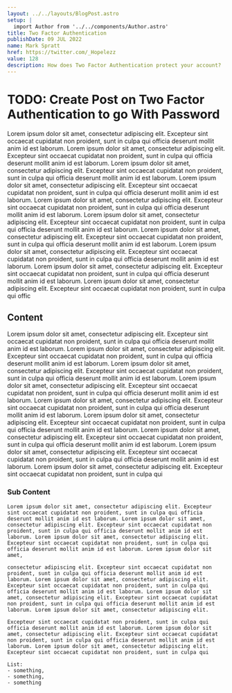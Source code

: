 ```yaml
---
layout: ../../layouts/BlogPost.astro
setup: |
  import Author from '../../components/Author.astro'
title: Two Factor Authentication
publishDate: 09 JUL 2022
name: Mark Spratt
href: https://twitter.com/_Hopelezz
value: 128
description: How does Two Factor Authentication protect your account?
---
```


# TODO: Create Post on Two Factor Authentication to go With Password

Lorem ipsum dolor sit amet, consectetur adipiscing elit. Excepteur sint occaecat cupidatat non proident, sunt in culpa qui officia deserunt mollit anim id est laborum. Lorem ipsum dolor sit amet, consectetur adipiscing elit. Excepteur sint occaecat cupidatat non proident, sunt in culpa qui officia deserunt mollit anim id est laborum. Lorem ipsum dolor sit amet, consectetur adipiscing elit. Excepteur sint occaecat cupidatat non proident, sunt in culpa qui officia deserunt mollit anim id est laborum. Lorem ipsum dolor sit amet, consectetur adipiscing elit. Excepteur sint occaecat cupidatat non proident, sunt in culpa qui officia deserunt mollit anim id est laborum. Lorem ipsum dolor sit amet, consectetur adipiscing elit. Excepteur sint occaecat cupidatat non proident, sunt in culpa qui officia deserunt mollit anim id est laborum. Lorem ipsum dolor sit amet, consectetur adipiscing elit. Excepteur sint occaecat cupidatat non proident, sunt in culpa qui officia deserunt mollit anim id est laborum. Lorem ipsum dolor sit amet, consectetur adipiscing elit. Excepteur sint occaecat cupidatat non proident, sunt in culpa qui officia deserunt mollit anim id est laborum. Lorem ipsum dolor sit amet, consectetur adipiscing elit. Excepteur sint occaecat cupidatat non proident, sunt in culpa qui officia deserunt mollit anim id est laborum. Lorem ipsum dolor sit amet, consectetur adipiscing elit. Excepteur sint occaecat cupidatat non proident, sunt in culpa qui officia deserunt mollit anim id est laborum. Lorem ipsum dolor sit amet, consectetur adipiscing elit. Excepteur sint occaecat cupidatat non proident, sunt in culpa qui offic

## Content

  Lorem ipsum dolor sit amet, consectetur adipiscing elit. Excepteur sint occaecat cupidatat non proident, sunt in culpa qui officia deserunt mollit anim id est laborum. Lorem ipsum dolor sit amet, consectetur adipiscing elit. Excepteur sint occaecat cupidatat non proident, sunt in culpa qui officia deserunt mollit anim id est laborum. Lorem ipsum dolor sit amet, consectetur adipiscing elit. Excepteur sint occaecat cupidatat non proident, sunt in culpa qui officia deserunt mollit anim id est laborum. Lorem ipsum dolor sit amet, consectetur adipiscing elit. Excepteur sint occaecat cupidatat non proident, sunt in culpa qui officia deserunt mollit anim id est laborum. Lorem ipsum dolor sit amet, consectetur adipiscing elit. Excepteur sint occaecat cupidatat non proident, sunt in culpa qui officia deserunt mollit anim id est laborum. Lorem ipsum dolor sit amet, consectetur adipiscing elit. Excepteur sint occaecat cupidatat non proident, sunt in culpa qui officia deserunt mollit anim id est laborum. Lorem ipsum dolor sit amet, consectetur adipiscing elit. Excepteur sint occaecat cupidatat non proident, sunt in culpa qui officia deserunt mollit anim id est laborum. Lorem ipsum dolor sit amet, consectetur adipiscing elit. Excepteur sint occaecat cupidatat non proident, sunt in culpa qui officia deserunt mollit anim id est laborum. Lorem ipsum dolor sit amet, consectetur adipiscing elit. Excepteur sint occaecat cupidatat non proident, sunt in culpa qui

  ### Sub Content

    Lorem ipsum dolor sit amet, consectetur adipiscing elit. Excepteur sint occaecat cupidatat non proident, sunt in culpa qui officia deserunt mollit anim id est laborum. Lorem ipsum dolor sit amet, consectetur adipiscing elit. Excepteur sint occaecat cupidatat non proident, sunt in culpa qui officia deserunt mollit anim id est laborum. Lorem ipsum dolor sit amet, consectetur adipiscing elit. Excepteur sint occaecat cupidatat non proident, sunt in culpa qui officia deserunt mollit anim id est laborum. Lorem ipsum dolor sit amet, 
    
    consectetur adipiscing elit. Excepteur sint occaecat cupidatat non proident, sunt in culpa qui officia deserunt mollit anim id est laborum. Lorem ipsum dolor sit amet, consectetur adipiscing elit. Excepteur sint occaecat cupidatat non proident, sunt in culpa qui officia deserunt mollit anim id est laborum. Lorem ipsum dolor sit amet, consectetur adipiscing elit. Excepteur sint occaecat cupidatat non proident, sunt in culpa qui officia deserunt mollit anim id est laborum. Lorem ipsum dolor sit amet, consectetur adipiscing elit. 
    
    Excepteur sint occaecat cupidatat non proident, sunt in culpa qui officia deserunt mollit anim id est laborum. Lorem ipsum dolor sit amet, consectetur adipiscing elit. Excepteur sint occaecat cupidatat non proident, sunt in culpa qui officia deserunt mollit anim id est laborum. Lorem ipsum dolor sit amet, consectetur adipiscing elit. Excepteur sint occaecat cupidatat non proident, sunt in culpa qui

    List: 
    - something, 
    - something, 
    - something